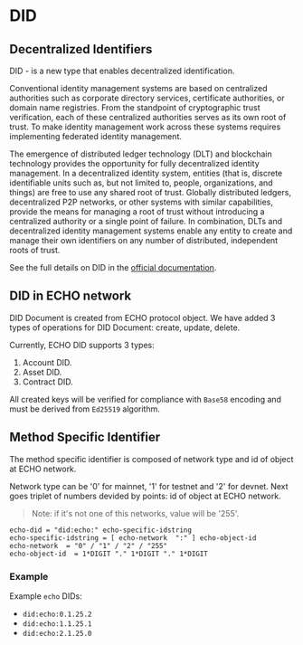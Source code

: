 # DID

## Decentralized Identifiers

DID - is a new type that enables decentralized identification.

Conventional identity management systems are based on centralized authorities such as corporate directory services, certificate authorities, or domain name registries. From the standpoint of cryptographic trust verification, each of these centralized authorities serves as its own root of trust. To make identity management work across these systems requires implementing federated identity management.

The emergence of distributed ledger technology (DLT) and blockchain technology provides the opportunity for fully decentralized identity management. In a decentralized identity system, entities (that is, discrete identifiable units such as, but not limited to, people, organizations, and things) are free to use any shared root of trust. Globally distributed ledgers, decentralized P2P networks, or other systems with similar capabilities, provide the means for managing a root of trust without introducing a centralized authority or a single point of failure. In combination, DLTs and decentralized identity management systems enable any entity to create and manage their own identifiers on any number of distributed, independent roots of trust.

See the full details on DID in the [official documentation](https://www.w3.org/TR/did-core/).

## DID in ECHO network

DID Document is created from ECHO protocol object.
We have added 3 types of operations for DID Document: create, update, delete.

Currently, ECHO DID supports 3 types:

1. Account DID.
2. Asset DID.
3. Contract DID.

All created keys will be verified for compliance with `Base58` encoding and must be derived from `Ed25519` algorithm.

## Method Specific Identifier

The method specific identifier is composed of network type and id of object at ECHO network.

Network type can be '0' for mainnet, '1' for testnet and '2' for devnet. Next goes triplet of numbers devided by points: id of object at ECHO network.

> Note: if it's not one of this networks, value will be '255'.

```
echo-did = "did:echo:" echo-specific-idstring
echo-specific-idstring = [ echo-network  ":" ] echo-object-id
echo-network  = "0" / "1" / "2" / "255"
echo-object-id  = 1*DIGIT "." 1*DIGIT "." 1*DIGIT
```

### Example

Example `echo` DIDs:

 * `did:echo:0.1.25.2`
 * `did:echo:1.1.25.1`
 * `did:echo:2.1.25.0`